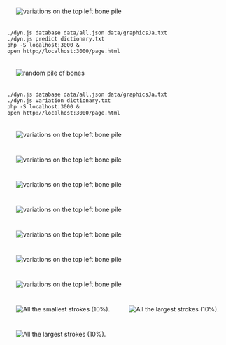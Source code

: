 
<img src="images/collage.jpg" alt="variations on the top left bone pile" width="auto" style="padding: 20px"/>


```{bash}
./dyn.js database data/all.json data/graphicsJa.txt
./dyn.js predict dictionary.txt
php -S localhost:3000 &
open http://localhost:3000/page.html
```


<img src="images/examples.jpg" alt="random pile of bones" width="auto" style="padding: 20px"/>

```{bash}
./dyn.js database data/all.json data/graphicsJa.txt
./dyn.js variation dictionary.txt
php -S localhost:3000 &
open http://localhost:3000/page.html
```

<img src="images/variations.jpg" alt="variations on the top left bone pile" width="auto" style="padding: 20px"/>

<img src="images/variations02.jpg" alt="variations on the top left bone pile" width="auto" style="padding: 20px"/>

<img src="images/variations03.jpg" alt="variations on the top left bone pile" width="auto" style="padding: 20px"/>

<img src="images/variations04.jpg" alt="variations on the top left bone pile" width="auto" style="padding: 20px"/>

<img src="images/variations05.jpg" alt="variations on the top left bone pile" width="auto" style="padding: 20px"/>

<img src="images/variations06.jpg" alt="variations on the top left bone pile" width="auto" style="padding: 20px"/>

<img src="images/variations07.jpg" alt="variations on the top left bone pile" width="auto" style="padding: 20px"/>

<img src="images/dictionary01.jpg" alt="All the smallest strokes (10%)." width="auto" style="padding: 20px"/>

<img src="images/dictionary02.jpg" alt="All the largest strokes (10%)." width="auto" style="padding: 20px"/>

<img src="images/complex_strokes.png" alt="All the largest strokes (10%)." width="auto" style="padding: 20px"/>
